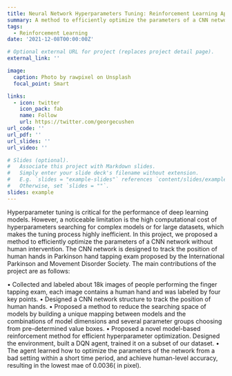 ```yaml
---
title: Neural Network Hyperparameters Tuning: Reinforcement Learning Approach
summary: A method to efficiently optimize the parameters of a CNN network without human intervention
tags:
  - Reinforcement Learning
date: '2021-12-08T00:00:00Z'

# Optional external URL for project (replaces project detail page).
external_link: ''

image:
  caption: Photo by rawpixel on Unsplash
  focal_point: Smart

links:
  - icon: twitter
    icon_pack: fab
    name: Follow
    url: https://twitter.com/georgecushen
url_code: ''
url_pdf: ''
url_slides: ''
url_video: ''

# Slides (optional).
#   Associate this project with Markdown slides.
#   Simply enter your slide deck's filename without extension.
#   E.g. `slides = "example-slides"` references `content/slides/example-slides.md`.
#   Otherwise, set `slides = ""`.
slides: example
---
```


Hyperparameter tuning is critical for the performance of deep learning models. However, a noticeable limitation is the high computational cost of hyperparameters searching for complex models or for large datasets, which makes the tuning process highly inefficient. In this project, we proposed a method to efficiently optimize the parameters of a CNN network without human intervention. The CNN network is designed to track the position of human hands in Parkinson hand tapping exam proposed by the International Parkinson and Movement Disorder Society. The main contributions of the project are as follows:

• Collected and labeled about 18k images of people performing the finger tapping exam, each image contains a human hand and was labeled by four key points.
• Designed a CNN network structure to track the position of human hands.
• Proposed a method to reduce the searching space of models by building a unique mapping between models and the combinations of model dimensions and several parameter groups choosing from pre-determined value boxes.
• Proposed a novel model-based reinforcement method for efficient hyperparameter optimization. Designed the environment, built a DQN agent, trained it on a subset of our dataset.
• The agent learned how to optimize the parameters of the network from a bad setting within a short time period, and achieve human-level accuracy, resulting in the lowest mae of 0.0036( in pixel).

